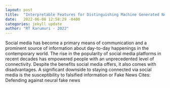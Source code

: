 ```yaml
---
layout: post
title:  "Interpretable Features for Distinguishing Machine Generated News Articles"
date:   2022-06-08 12:58:29 -0400
categories: jekyll update
author: "RT Karumuri - 2022"
---
```

Social media has become a primary means of communication and a prominent source of information about day-to-day happenings in the contemporary world. The rise in the popularity of social media platforms in recent decades has empowered people with an unprecedented level of connectivity. Despite the benefits social media offers, it also comes with disadvantages. A significant downside to staying connected via social media is the susceptibility to falsified information or Fake News  Cites: Defending against neural fake news